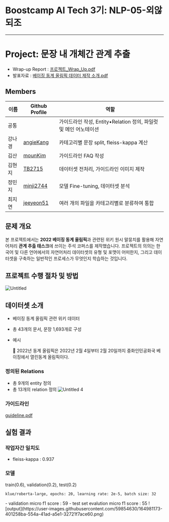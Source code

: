# Boostcamp AI Tech 3기: NLP-05-외않되조

---

# Project: 문장 내 개체간 관계 추출

- Wrap-up Report : [프로젝트_Wrap_Up.pdf](https://github.com/boostcampaitech3/level2-data-annotation_nlp-level2-nlp-05/files/8549846/_Wrap_Up.pdf)
- 발표자료 : [베이징 동계 올림픽 데이터 제작 소개.pdf](https://github.com/boostcampaitech3/level2-data-annotation_nlp-level2-nlp-05/files/8549847/default.pdf)

## Members

| 이름      | Github Profile | 역할 |
| ---       | --- | --- |
| 공통      |     | 가이드라인 작성, Entity•Relation 정의, 파일럿 및 메인 어노테이션 |
| 강나경    | [angieKang](https://github.com/angieKang) | 카테고리별 문장 split, fleiss-kappa 계산 |
| 김산      | [mounKim](https://github.com/mounKim) | 가이드라인 FAQ 작성 |
| 김현지    | [TB2715](https://github.com/TB2715) | 데이터셋 전처리, 가이드라인 이미지 제작  |
| 정민지    | [minji2744](https://github.com/minji2744) | 모델 Fine-tuning, 데이터셋 분석 |
| 최지연    | [jeeyeon51](https://github.com/jeeyeon51) | 여러 개의 파일을 카테고리별로 분류하여 통합 |

## 문제 개요

본 프로젝트에서는 **2022 베이징 동계 올림픽**과 관련된 위키 원시 말뭉치를 활용해 자연어처리 **관계 추출 태스크**에 쓰이는 주석 코퍼스를 제작했습니다. 프로젝트의 의의는 한국어 및 다른 언어에서의 자연어처리 데이터셋의 유형 및 포맷이 어떠한지, 그리고 데이터셋을 구축하는 일반적인 프로세스가 무엇인지 학습하는 것입니다.

## 프로젝트 수행 절차 및 방법

![Untitled](https://user-images.githubusercontent.com/59854630/164980684-c9111310-34f2-431b-b027-238033d2d7cb.png)


## 데이터셋 소개

- 베이징 동계 올림픽 관련 위키 데이터
- 총 43개의 문서, 문장 1,693개로 구성
- 예시
    
    <aside>
    🏅 2022년 동계 올림픽은 2022년 2월 4일부터 2월 20일까지 중화인민공화국 베이징에서 열린동계 올림픽이다.
    
    </aside>

### 정의된 Relations
- 총 9개의 entity 정의
- 총 13개의 relation 정의
![Untitled 4](https://user-images.githubusercontent.com/59854630/164980916-d76f7b4b-865a-41f7-84bf-d73d8da7d406.png)

### 가이드라인
[guideline.pdf](https://github.com/boostcampaitech3/level2-data-annotation_nlp-level2-nlp-05/files/8549876/05_guideline.pdf)


## 실험 결과

### 작업자간 일치도
- fleiss-kappa : 0.937

### 모델
<aside>
    train(0.6), validation(0.2), test(0.2)
  
    klue/roberta-large, epochs: 20, learning rate: 2e-5, batch size: 32
</aside>
-  validation micro f1 score : 59
-  test set evalution micro f1 score : 55
![output](https://user-images.githubusercontent.com/59854630/164981173-401258ba-554a-41ad-a5e1-32721f7ace60.png)
